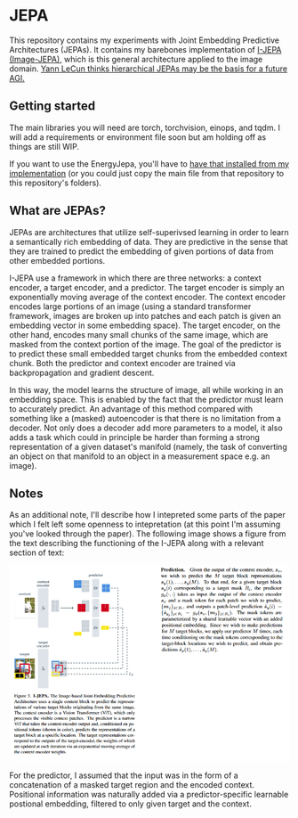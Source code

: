 # JEPA
This repository contains my experiments with Joint Embedding Predictive Architectures (JEPAs). It contains my barebones implementation of [I-JEPA (Image-JEPA)](https://arxiv.org/abs/2301.08243), which is this general architecture applied to the image domain. [Yann LeCun thinks hierarchical JEPAs may be the basis for a future AGI.](https://openreview.net/pdf?id=BZ5a1r-kVsf)

## Getting started
The main libraries you will need are torch, torchvision, einops, and tqdm. I will add a requirements or environment file soon but am holding off as things are still WIP.

If you want to use the EnergyJepa, you'll have to [have that installed from my implementation](https://github.com/LumenPallidium/energy_transformer) (or you could just copy the main file from that repository to this repository's folders).

## What are JEPAs?

JEPAs are architectures that utilize self-superivsed learning in order to learn a semantically rich embedding of data. They are predictive in the sense that they are trained to predict the embedding of given portions of data from other embedded portions.

I-JEPA use a framework in which there are three networks: a context encoder, a target encoder, and a predictor. The target encoder is simply an exponentially moving average of the context encoder. The context encoder encodes large portions of an image (using a standard transformer framework, images are broken up into patches and each patch is given an embedding vector in some embedding space). The target encoder, on the other hand, encodes many small chunks of the same image, which are masked from the context portion of the image. The goal of the predictor is to predict these small embedded target chunks from the embedded context chunk. Both the predictor and context encoder are trained via backpropagation and gradient descent.

In this way, the model learns the structure of image, all while working in an embedding space. This is enabled by the fact that the predictor must learn to accurately predict. An advantage of this method compared with something like a (masked) autoencoder is that there is no limitation from a decoder. Not only does a decoder add more parameters to a model, it also adds a task which could in principle be harder than forming a strong representation of a given dataset's manifold (namely, the task of converting an object on that manifold to an object in a measurement space e.g. an image).

## Notes

As an additional note, I'll describe how I intepreted some parts of the paper which I felt left some openness to intepretation (at this point I'm assuming you've looked through the paper). The following image shows a figure from the text describing the functioning of the I-JEPA along with a relevant section of text:

![Description from paper](images/example.png)

For the predictor, I assumed that the input was in the form of a concatenation of a masked target region and the encoded context. Positional information was naturally added via a predictor-specific learnable postional embedding, filtered to only given target and the context.
